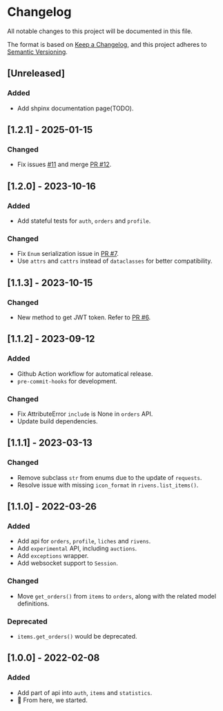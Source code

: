 # Changelog

All notable changes to this project will be documented in this file.

The format is based on [Keep a Changelog](https://keepachangelog.com/en/1.0.0/), and this project adheres to [Semantic Versioning](https://semver.org/spec/v2.0.0.html).

## [Unreleased]

### Added

* Add shpinx documentation page(TODO).

## [1.2.1] - 2025-01-15

### Changed

* Fix issues [#11](https://github.com/leonardodalinky/pywmapi/issues/11) and merge [PR #12](https://github.com/leonardodalinky/pywmapi/pull/12).

## [1.2.0] - 2023-10-16

### Added

* Add stateful tests for `auth`, `orders` and `profile`.

### Changed

* Fix `Enum` serialization issue in [PR #7](https://github.com/leonardodalinky/pywmapi/pull/7).
* Use `attrs` and `cattrs` instead of `dataclasses` for better compatibility.

## [1.1.3] - 2023-10-15

### Changed

* New method to get JWT token. Refer to [PR #6](https://github.com/leonardodalinky/pywmapi/pull/6).

## [1.1.2] - 2023-09-12

### Added

* Github Action workflow for automatical release.
* `pre-commit-hooks` for development.

### Changed

* Fix AttributeError `include` is None in `orders` API.
* Update build dependencies.

## [1.1.1] - 2023-03-13

### Changed

* Remove subclass `str` from enums due to the update of `requests`.
* Resolve issue with missing `icon_format` in `rivens.list_items()`.

## [1.1.0] - 2022-03-26

### Added

* Add api for `orders`, `profile`, `liches` and `rivens`.
* Add `experimental` API, including `auctions`.
* Add `exceptions` wrapper.
* Add websocket support to `Session`.

### Changed

* Move `get_orders()` from `items` to `orders`, along with the related model definitions.

### Deprecated

* `items.get_orders()` would be deprecated.

## [1.0.0] - 2022-02-08

### Added

* Add part of api into `auth`, `items` and `statistics`.
* 🎉 From here, we started.
